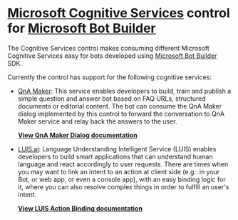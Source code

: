 # [Microsoft Cognitive Services](https://www.microsoft.com/cognitive-services) control for [Microsoft Bot Builder](https://github.com/microsoft/botbuilder)

The Cognitive Services control makes consuming different Microsoft Cognitive Services easy for bots developed using [Microsoft Bot Builder](https://github.com/microsoft/botbuilder) SDK.

Currently the control has support for the following cognitive services:

- [QnA Maker](https://qnamaker.ai/): This service enables developers to build, train and publish a simple question and answer bot based on FAQ URLs, structured documents or editorial content. The bot can consume the QnA Maker dialog implemented by this control to forward the conversation to QnA Maker service and relay back the answers to the user.

    **[View QnA Maker Dialog documentation](samples/QnAMaker/README.md)**

- [LUIS.ai](https://luis.ai): Language Understanding Intelligent Service (LUIS) enables developers to build smart applications that can understand human language and react accordingly to user requests. There are times when you may want to link an intent to an action at client side (e.g.: in your Bot, or web app, or even a console app), with an easy binding logic for it, where you can also resolve complex things in order to fulfill an user's intent.

    **[View LUIS Action Binding documentation](samples/LuisActionBinding/README.md)**